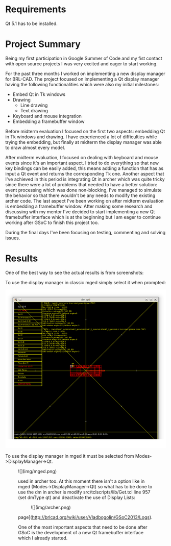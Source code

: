 # Requirements

Qt 5.1 has to be installed.

# Project Summary

Being my first participation in Google Summer of Code and my fist
contact with open source projects I was very excited and eager to start
working.

For the past three months I worked on implementing a new display manager
for BRL-CAD. The project focused on implementing a Qt display manager
having the following functionalities which were also my initial
milestones:

-   Embed Qt in Tk windows
-   Drawing
    -   Line drawing
    -   Text drawing
-   Keyboard and mouse integration
-   Embedding a framebuffer window

Before midterm evaluation I focused on the first two aspects: embedding
Qt in Tk windows and drawing. I have experienced a lot of difficulties
while trying the embedding, but finally at midterm the display manager
was able to draw almost every model.

After midterm evaluation, I focused on dealing with keyboard and mouse
events since it's an important aspect. I tried to do everything so that
new key bindings can be easily added, this means adding a function that
has as input a Qt event and returns the corresponding Tk one. Another
aspect that I've achieved in this period is integrating Qt in archer
which was quite tricky since there were a lot of problems that needed to
have a better solution: event processing which was done non-blocking,
I've managed to simulate the behavior so that there wouldn't be any
needs to modify the existing archer code. The last aspect I've been
working on after midterm evaluation is embedding a framebuffer window.
After making some research and discussing with my mentor I've decided to
start implementing a new Qt framebuffer interface which is at the
beginning but I am eager to continue working after GSoC to finish this
project too.

During the final days I've been focusing on testing, commenting and
solving issues.

# Results

One of the best way to see the actual results is from screenshots:

To use the display manager in classic mged simply select it when
prompted:

![](img/mged-c.png)

To use the display manager in mged it must be selected from
Modes-&gt;DisplayManager-&gt;Qt.

<figure>
![](img/mged.png)

used in archer too. At this moment there isn't a option like in mged
(Modes-&gt;DisplayManager-&gt;Qt) so what has to be done to use the dm
in archer is modify src/tclscripts/lib/Get.tcl line 957 (set dmType qt)
and deactivate the use of Display Lists:

<figure>
![](img/archer.png)
</figure>

page](http://brlcad.org/wiki/user/Vladbogolin/GSoC2013/Logs).


One of the most important aspects that need to be done after GSoC is the
development of a new Qt framebuffer interface which I already started.
